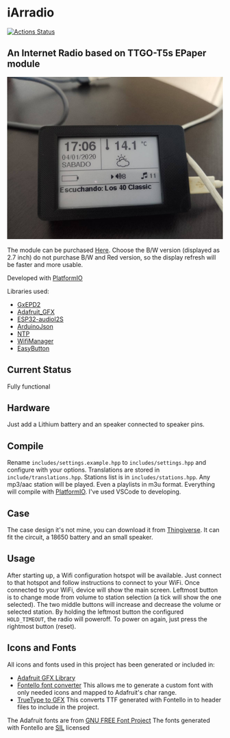 # iArradio

[![Actions Status](https://github.com/TioRuben/iArradio/workflows/PlatformIO/badge.svg)](https://github.com/TioRuben/iArradio/actions)

## An Internet Radio based on TTGO-T5s EPaper module

![Module working](img/working_image.jpg)

The module can be purchased [Here](https://es.aliexpress.com/item/32867880658.html?spm=a2g0s.9042311.0.0.27a363c0QivmD3). Choose the B/W version (displayed as 2.7 inch) do not purchase B/W and Red version, so the display refresh will be faster and more usable.

Developed with [PlatformIO](https://platformio.org/)

Libraries used:

- [GxEPD2](https://github.com/ZinggJM/GxEPD2)
- [Adafruit_GFX](https://github.com/adafruit/Adafruit-GFX-Library)
- [ESP32-audioI2S](https://github.com/schreibfaul1/ESP32-audioI2S.git)
- [ArduinoJson](https://github.com/bblanchon/ArduinoJson)
- [NTP](https://github.com/sstaub/NTP)
- [WifiManager](https://github.com/tzapu/WiFiManager.git)
- [EasyButton](https://github.com/evert-arias/EasyButton)

## Current Status

Fully functional

## Hardware

Just add a Lithium battery and an speaker connected to speaker pins.

## Compile

Rename `includes/settings.example.hpp` to `includes/settings.hpp` and configure with your options. Translations are stored in `include/translations.hpp`. Stations list is in `includes/stations.hpp`. Any mp3/aac station will be played. Even a playlists in m3u format. Everything will compile with [PlatformIO](https://platformio.org/). I've used VSCode to developing.

## Case

The case design it's not mine, you can download it from [Thingiverse](https://www.thingiverse.com/thing:4057992). It can fit the circuit, a 18650 battery and an small speaker.

## Usage

After starting up, a Wifi configuration hotspot will be available. Just connect to that hotspot and follow instructions to connect to your WiFi. Once connected to your WiFi, device will show the main screen. Leftmost button is to change mode from volume to station selection (a tick will show the one selected). The two middle buttons will increase and decrease the volume or selected station. By holding the leftmost button the configured `HOLD_TIMEOUT`, the radio will poweroff. To power on again, just press the rightmost button (reset).

## Icons and Fonts

All icons and fonts used in this project has been generated or included in:

- [Adafruit GFX Library](https://learn.adafruit.com/adafruit-gfx-graphics-library/using-fonts)
- [Fontello font converter](http://fontello.com/) This allows me to generate a custom font with only needed icons and mapped to Adafruit's char range.
- [TrueType to GFX](https://rop.nl/truetype2gfx/) This converts TTF generated with Fontello in to header files to include in the project.

The Adafruit fonts are from [GNU FREE Font Project](https://www.gnu.org/software/freefont/)
The fonts generated with Fontello are [SIL](http://scripts.sil.org/cms/scripts/page.php?item_id=OFL_web) licensed
